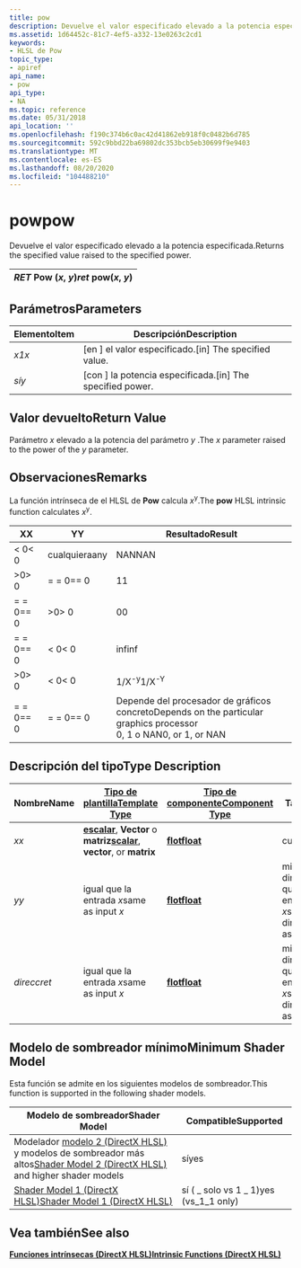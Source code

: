 ```yaml
---
title: pow
description: Devuelve el valor especificado elevado a la potencia especificada.
ms.assetid: 1d64452c-81c7-4ef5-a332-13e0263c2cd1
keywords:
- HLSL de Pow
topic_type:
- apiref
api_name:
- pow
api_type:
- NA
ms.topic: reference
ms.date: 05/31/2018
api_location: ''
ms.openlocfilehash: f190c374b6c0ac42d41862eb918f0c0482b6d785
ms.sourcegitcommit: 592c9bbd22ba69802dc353bcb5eb30699f9e9403
ms.translationtype: MT
ms.contentlocale: es-ES
ms.lasthandoff: 08/20/2020
ms.locfileid: "104488210"
---
```

# <a name="pow"></a><span data-ttu-id="87ac4-104">pow</span><span class="sxs-lookup"><span data-stu-id="87ac4-104">pow</span></span>

<span data-ttu-id="87ac4-105">Devuelve el valor especificado elevado a la potencia especificada.</span><span class="sxs-lookup"><span data-stu-id="87ac4-105">Returns the specified value raised to the specified power.</span></span>



| <span data-ttu-id="87ac4-106">*RET* Pow (*x*, *y*)</span><span class="sxs-lookup"><span data-stu-id="87ac4-106">*ret* pow(*x*, *y*)</span></span> |
|---------------------|



 

## <a name="parameters"></a><span data-ttu-id="87ac4-107">Parámetros</span><span class="sxs-lookup"><span data-stu-id="87ac4-107">Parameters</span></span>



| <span data-ttu-id="87ac4-108">Elemento</span><span class="sxs-lookup"><span data-stu-id="87ac4-108">Item</span></span>                                                   | <span data-ttu-id="87ac4-109">Descripción</span><span class="sxs-lookup"><span data-stu-id="87ac4-109">Description</span></span>                            |
|--------------------------------------------------------|----------------------------------------|
| <span data-ttu-id="87ac4-110"><span id="x"></span><span id="X"></span>*x1*</span><span class="sxs-lookup"><span data-stu-id="87ac4-110"><span id="x"></span><span id="X"></span>*x*</span></span><br/> | <span data-ttu-id="87ac4-111">\[en \] el valor especificado.</span><span class="sxs-lookup"><span data-stu-id="87ac4-111">\[in\] The specified value.</span></span><br/> |
| <span data-ttu-id="87ac4-112"><span id="y"></span><span id="Y"></span>*sí*</span><span class="sxs-lookup"><span data-stu-id="87ac4-112"><span id="y"></span><span id="Y"></span>*y*</span></span><br/> | <span data-ttu-id="87ac4-113">\[con \] la potencia especificada.</span><span class="sxs-lookup"><span data-stu-id="87ac4-113">\[in\] The specified power.</span></span><br/> |



 

## <a name="return-value"></a><span data-ttu-id="87ac4-114">Valor devuelto</span><span class="sxs-lookup"><span data-stu-id="87ac4-114">Return Value</span></span>

<span data-ttu-id="87ac4-115">Parámetro *x* elevado a la potencia del parámetro *y* .</span><span class="sxs-lookup"><span data-stu-id="87ac4-115">The *x* parameter raised to the power of the *y* parameter.</span></span>

## <a name="remarks"></a><span data-ttu-id="87ac4-116">Observaciones</span><span class="sxs-lookup"><span data-stu-id="87ac4-116">Remarks</span></span>

<span data-ttu-id="87ac4-117">La función intrínseca de el HLSL de **Pow** calcula *x*<sup>y</sup>.</span><span class="sxs-lookup"><span data-stu-id="87ac4-117">The **pow** HLSL intrinsic function calculates *x*<sup>y</sup>.</span></span>



| <span data-ttu-id="87ac4-118">X</span><span class="sxs-lookup"><span data-stu-id="87ac4-118">X</span></span>      | <span data-ttu-id="87ac4-119">Y</span><span class="sxs-lookup"><span data-stu-id="87ac4-119">Y</span></span>      | <span data-ttu-id="87ac4-120">Resultado</span><span class="sxs-lookup"><span data-stu-id="87ac4-120">Result</span></span>                                                                      |
|--------|--------|-----------------------------------------------------------------------------|
| <span data-ttu-id="87ac4-121">< 0</span><span class="sxs-lookup"><span data-stu-id="87ac4-121">< 0</span></span> | <span data-ttu-id="87ac4-122">cualquiera</span><span class="sxs-lookup"><span data-stu-id="87ac4-122">any</span></span>    | <span data-ttu-id="87ac4-123">NAN</span><span class="sxs-lookup"><span data-stu-id="87ac4-123">NAN</span></span>                                                                         |
| <span data-ttu-id="87ac4-124">>0</span><span class="sxs-lookup"><span data-stu-id="87ac4-124">> 0</span></span> | <span data-ttu-id="87ac4-125">= = 0</span><span class="sxs-lookup"><span data-stu-id="87ac4-125">== 0</span></span>   | <span data-ttu-id="87ac4-126">1</span><span class="sxs-lookup"><span data-stu-id="87ac4-126">1</span></span>                                                                           |
| <span data-ttu-id="87ac4-127">= = 0</span><span class="sxs-lookup"><span data-stu-id="87ac4-127">== 0</span></span>   | <span data-ttu-id="87ac4-128">>0</span><span class="sxs-lookup"><span data-stu-id="87ac4-128">> 0</span></span> | <span data-ttu-id="87ac4-129">0</span><span class="sxs-lookup"><span data-stu-id="87ac4-129">0</span></span>                                                                           |
| <span data-ttu-id="87ac4-130">= = 0</span><span class="sxs-lookup"><span data-stu-id="87ac4-130">== 0</span></span>   | <span data-ttu-id="87ac4-131">< 0</span><span class="sxs-lookup"><span data-stu-id="87ac4-131">< 0</span></span> | <span data-ttu-id="87ac4-132">inf</span><span class="sxs-lookup"><span data-stu-id="87ac4-132">inf</span></span>                                                                         |
| <span data-ttu-id="87ac4-133">>0</span><span class="sxs-lookup"><span data-stu-id="87ac4-133">> 0</span></span> | <span data-ttu-id="87ac4-134">< 0</span><span class="sxs-lookup"><span data-stu-id="87ac4-134">< 0</span></span> | <span data-ttu-id="87ac4-135">1/X<sup>-y</sup></span><span class="sxs-lookup"><span data-stu-id="87ac4-135">1/X<sup>-Y</sup></span></span>                                                            |
| <span data-ttu-id="87ac4-136">= = 0</span><span class="sxs-lookup"><span data-stu-id="87ac4-136">== 0</span></span>   | <span data-ttu-id="87ac4-137">= = 0</span><span class="sxs-lookup"><span data-stu-id="87ac4-137">== 0</span></span>   | <span data-ttu-id="87ac4-138">Depende del procesador de gráficos concreto</span><span class="sxs-lookup"><span data-stu-id="87ac4-138">Depends on the particular graphics processor</span></span><br/> <span data-ttu-id="87ac4-139">0, 1 o NAN</span><span class="sxs-lookup"><span data-stu-id="87ac4-139">0, or 1, or NAN</span></span><br/> |



 

## <a name="type-description"></a><span data-ttu-id="87ac4-140">Descripción del tipo</span><span class="sxs-lookup"><span data-stu-id="87ac4-140">Type Description</span></span>



| <span data-ttu-id="87ac4-141">Nombre</span><span class="sxs-lookup"><span data-stu-id="87ac4-141">Name</span></span>  | [<span data-ttu-id="87ac4-142">**Tipo de plantilla**</span><span class="sxs-lookup"><span data-stu-id="87ac4-142">**Template Type**</span></span>](dx-graphics-hlsl-intrinsic-functions.md)                                                  | [<span data-ttu-id="87ac4-143">**Tipo de componente**</span><span class="sxs-lookup"><span data-stu-id="87ac4-143">**Component Type**</span></span>](dx-graphics-hlsl-intrinsic-functions.md) | <span data-ttu-id="87ac4-144">Tamaño</span><span class="sxs-lookup"><span data-stu-id="87ac4-144">Size</span></span>                           |
|-------|----------------------------------------------------------------------------------------------------------------|----------------------------------------------------------------|--------------------------------|
| <span data-ttu-id="87ac4-145">*x*</span><span class="sxs-lookup"><span data-stu-id="87ac4-145">*x*</span></span>   | <span data-ttu-id="87ac4-146">[**escalar**](dx-graphics-hlsl-intrinsic-functions.md), **Vector** o **matriz**</span><span class="sxs-lookup"><span data-stu-id="87ac4-146">[**scalar**](dx-graphics-hlsl-intrinsic-functions.md), **vector**, or **matrix**</span></span> | [<span data-ttu-id="87ac4-147">**flot**</span><span class="sxs-lookup"><span data-stu-id="87ac4-147">**float**</span></span>](/windows/desktop/WinProg/windows-data-types)                        | <span data-ttu-id="87ac4-148">cualquiera</span><span class="sxs-lookup"><span data-stu-id="87ac4-148">any</span></span>                            |
| <span data-ttu-id="87ac4-149">*y*</span><span class="sxs-lookup"><span data-stu-id="87ac4-149">*y*</span></span>   | <span data-ttu-id="87ac4-150">igual que la entrada *x*</span><span class="sxs-lookup"><span data-stu-id="87ac4-150">same as input *x*</span></span>                                                                                              | [<span data-ttu-id="87ac4-151">**flot**</span><span class="sxs-lookup"><span data-stu-id="87ac4-151">**float**</span></span>](/windows/desktop/WinProg/windows-data-types)                        | <span data-ttu-id="87ac4-152">mismas dimensiones que la entrada *x*</span><span class="sxs-lookup"><span data-stu-id="87ac4-152">same dimension(s) as input *x*</span></span> |
| <span data-ttu-id="87ac4-153">*direcc*</span><span class="sxs-lookup"><span data-stu-id="87ac4-153">*ret*</span></span> | <span data-ttu-id="87ac4-154">igual que la entrada *x*</span><span class="sxs-lookup"><span data-stu-id="87ac4-154">same as input *x*</span></span>                                                                                              | [<span data-ttu-id="87ac4-155">**flot**</span><span class="sxs-lookup"><span data-stu-id="87ac4-155">**float**</span></span>](/windows/desktop/WinProg/windows-data-types)                        | <span data-ttu-id="87ac4-156">mismas dimensiones que la entrada *x*</span><span class="sxs-lookup"><span data-stu-id="87ac4-156">same dimension(s) as input *x*</span></span> |



 

## <a name="minimum-shader-model"></a><span data-ttu-id="87ac4-157">Modelo de sombreador mínimo</span><span class="sxs-lookup"><span data-stu-id="87ac4-157">Minimum Shader Model</span></span>

<span data-ttu-id="87ac4-158">Esta función se admite en los siguientes modelos de sombreador.</span><span class="sxs-lookup"><span data-stu-id="87ac4-158">This function is supported in the following shader models.</span></span>



| <span data-ttu-id="87ac4-159">Modelo de sombreador</span><span class="sxs-lookup"><span data-stu-id="87ac4-159">Shader Model</span></span>                                                                       | <span data-ttu-id="87ac4-160">Compatible</span><span class="sxs-lookup"><span data-stu-id="87ac4-160">Supported</span></span>           |
|------------------------------------------------------------------------------------|---------------------|
| <span data-ttu-id="87ac4-161">Modelador [modelo 2 (DirectX HLSL)](dx-graphics-hlsl-sm2.md) y modelos de sombreador más altos</span><span class="sxs-lookup"><span data-stu-id="87ac4-161">[Shader Model 2 (DirectX HLSL)](dx-graphics-hlsl-sm2.md) and higher shader models</span></span> | <span data-ttu-id="87ac4-162">sí</span><span class="sxs-lookup"><span data-stu-id="87ac4-162">yes</span></span>                 |
| [<span data-ttu-id="87ac4-163">Shader Model 1 (DirectX HLSL)</span><span class="sxs-lookup"><span data-stu-id="87ac4-163">Shader Model 1 (DirectX HLSL)</span></span>](dx-graphics-hlsl-sm1.md)                          | <span data-ttu-id="87ac4-164">sí ( \_ solo vs 1 \_ 1)</span><span class="sxs-lookup"><span data-stu-id="87ac4-164">yes (vs\_1\_1 only)</span></span> |



 

## <a name="see-also"></a><span data-ttu-id="87ac4-165">Vea también</span><span class="sxs-lookup"><span data-stu-id="87ac4-165">See also</span></span>

<dl> <dt>

[<span data-ttu-id="87ac4-166">**Funciones intrínsecas (DirectX HLSL)**</span><span class="sxs-lookup"><span data-stu-id="87ac4-166">**Intrinsic Functions (DirectX HLSL)**</span></span>](dx-graphics-hlsl-intrinsic-functions.md)
</dt> </dl>

 

